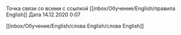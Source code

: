 Точка связи со всеми с ссылкой [[inbox/Обучение/English/правила English]]
Дата 14.12.2020 0:07

[[inbox/Обучение/English/слова English/слова English]]